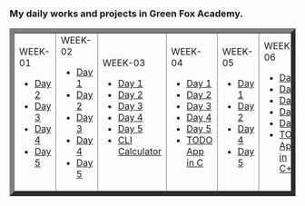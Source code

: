 ### My daily works and projects in Green Fox Academy.

<table border="8" cellspacing="8"  align="center">
<tr>
<td>
WEEK-01

<ul>
<li><a href="https://github.com/greenfox-academy/S7ubbHuN/tree/master/week-01/day-2">Day 2</a></li>
<li><a href="https://github.com/greenfox-academy/S7ubbHuN/tree/master/week-01/day-3">Day 3</a></li>
<li><a href="https://github.com/greenfox-academy/S7ubbHuN/tree/master/week-01/day-4">Day 4</a></li>
<li><a href="https://github.com/greenfox-academy/S7ubbHuN/tree/master/week-01/day-5">Day 5</a></li>
</ul>

</td>

<td>
WEEK-02

<ul>
<li><a href="https://github.com/greenfox-academy/S7ubbHuN/tree/master/week-02/day-1">Day 1</a></li>
<li><a href="https://github.com/greenfox-academy/S7ubbHuN/tree/master/week-02/day-2">Day 2</a></li>
<li><a href="https://github.com/greenfox-academy/S7ubbHuN/tree/master/week-02/day-3">Day 3</a></li>
<li><a href="https://github.com/greenfox-academy/S7ubbHuN/tree/master/week-02/day-4">Day 4</a></li>
<li><a href="https://github.com/greenfox-academy/S7ubbHuN/tree/master/week-02/day-5">Day 5</a></li>
</ul>

</td>

<td>
WEEK-03

<ul>
<li><a href="https://github.com/greenfox-academy/S7ubbHuN/tree/master/week-03/day-1">Day 1</a></li>
<li><a href="https://github.com/greenfox-academy/S7ubbHuN/tree/master/week-03/day-2">Day 2</a></li>
<li><a href="https://github.com/greenfox-academy/S7ubbHuN/tree/master/week-03/day-3">Day 3</a></li>
<li><a href="https://github.com/greenfox-academy/S7ubbHuN/tree/master/week-03/day-4">Day 4</a></li>
<li><a href="https://github.com/greenfox-academy/S7ubbHuN/tree/master/week-03/day-5">Day 5</a></li>
<li><a href="https://github.com/greenfox-academy/S7ubbHuN/tree/master/week-03/calc">CLI Calculator</a></li>
</ul>

</td>

<td>
WEEK-04

<ul>
<li><a href="https://github.com/greenfox-academy/S7ubbHuN/tree/master/week-04/day-1">Day 1</a></li>
<li><a href="https://github.com/greenfox-academy/S7ubbHuN/tree/master/week-04/day-2">Day 2</a></li>
<li><a href="https://github.com/greenfox-academy/S7ubbHuN/tree/master/week-04/day-3">Day 3</a></li>
<li><a href="https://github.com/greenfox-academy/S7ubbHuN/tree/master/week-04/day-4">Day 4</a></li>
<li><a href="https://github.com/greenfox-academy/S7ubbHuN/tree/master/week-04/day-5">Day 5</a></li>
<li><a href="https://github.com/greenfox-academy/S7ubbHuN/tree/master/week-04/todoapp">TODO App in C</a></li>
</ul>

</td>

<td>
WEEK-05

<ul>
<li><a href="https://github.com/greenfox-academy/S7ubbHuN/tree/master/week-05/day-1">Day 1</a></li>
<li><a href="https://github.com/greenfox-academy/S7ubbHuN/tree/master/week-05/day-2">Day 2</a></li>
<li><a href="https://github.com/greenfox-academy/S7ubbHuN/tree/master/week-05/day-4">Day 4</a></li>
<li><a href="https://github.com/greenfox-academy/S7ubbHuN/tree/master/week-05/day-5">Day 5</a></li>
</ul>

</td>

<td>
WEEK-06

<ul>
<li><a href="https://github.com/greenfox-academy/S7ubbHuN/tree/master/week-06/day-1">Day 1</a></li>
<li><a href="https://github.com/greenfox-academy/S7ubbHuN/tree/master/week-06/day-2">Day 2</a></li>
<li><a href="https://github.com/greenfox-academy/S7ubbHuN/tree/master/week-06/day-3">Day 3</a></li>
<li><a href="https://github.com/greenfox-academy/S7ubbHuN/tree/master/week-06/day-4">Day 4</a></li>
<li><a href="https://github.com/greenfox-academy/S7ubbHuN/tree/master/week-06/day-5">Day 5</a></li>
<li><a href="https://github.com/greenfox-academy/S7ubbHuN/tree/master/week-06/todoapp">TODO App in C++</a></li>
</ul>

</td>

<td>
WEEK-07

<ul>
<li><a href="https://github.com/greenfox-academy/S7ubbHuN/tree/master/week-07/day-1">Day 1</a></li>
<li><a href="https://github.com/greenfox-academy/S7ubbHuN/tree/master/week-07/day-3">Day 3</a></li>
<li><a href="https://github.com/greenfox-academy/S7ubbHuN/tree/master/week-07/templogger/templogger">Temperature logger</a></li>
</ul>

</td>

<td>
WEEK-08 - WEEK-11 (STM Projects)

<ul>
<li><a href="https://github.com/greenfox-academy/S7ubbHuN/tree/master/STM32Cube_FW_F7_V1.8.0/Projects/STM32746G-Discovery/GreenFox">Projects</a></li>
</ul>